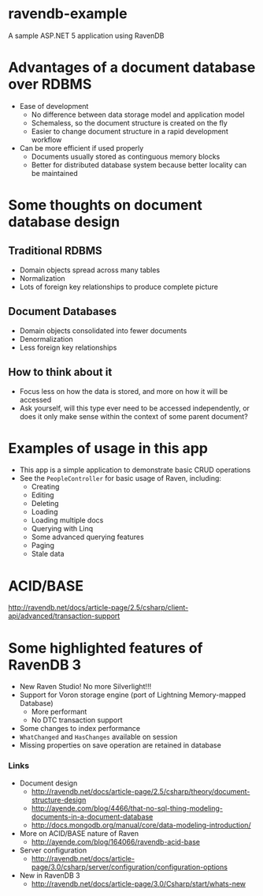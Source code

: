 # ravendb-example
A sample ASP.NET 5 application using RavenDB

# Advantages of a document database over RDBMS
- Ease of development
  - No difference between data storage model and application model
  - Schemaless, so the document structure is created on the fly
  - Easier to change document structure in a rapid development workflow
- Can be more efficient if used properly
  - Documents usually stored as continguous memory blocks
  - Better for distributed database system because better locality can be maintained

# Some thoughts on document database design

## Traditional RDBMS
- Domain objects spread across many tables
- Normalization
- Lots of foreign key relationships to produce complete picture

## Document Databases
- Domain objects consolidated into fewer documents
- Denormalization
- Less foreign key relationships

## How to think about it
- Focus less on how the data is stored, and more on how it will be accessed
- Ask yourself, will this type ever need to be accessed independently, or does it only make sense within the context of some parent document?

# Examples of usage in this app
- This app is a simple application to demonstrate basic CRUD operations
- See the ```PeopleController``` for basic usage of Raven, including:
  - Creating
  - Editing
  - Deleting
  - Loading
  - Loading multiple docs
  - Querying with Linq
  - Some advanced querying features
  - Paging
  - Stale data

# ACID/BASE
http://ravendb.net/docs/article-page/2.5/csharp/client-api/advanced/transaction-support

# Some highlighted features of RavenDB 3
- New Raven Studio! No more Silverlight!!!
- Support for Voron storage engine (port of Lightning Memory-mapped Database)
  - More performant
  - No DTC transaction support
- Some changes to index performance
- ```WhatChanged``` and ```HasChanges``` available on session
- Missing properties on save operation are retained in database

### Links
- Document design
  - http://ravendb.net/docs/article-page/2.5/csharp/theory/document-structure-design
  - http://ayende.com/blog/4466/that-no-sql-thing-modeling-documents-in-a-document-database
  - http://docs.mongodb.org/manual/core/data-modeling-introduction/
- More on ACID/BASE nature of Raven
  - http://ayende.com/blog/164066/ravendb-acid-base
- Server configuration
  - http://ravendb.net/docs/article-page/3.0/csharp/server/configuration/configuration-options
- New in RavenDB 3
  - http://ravendb.net/docs/article-page/3.0/Csharp/start/whats-new
